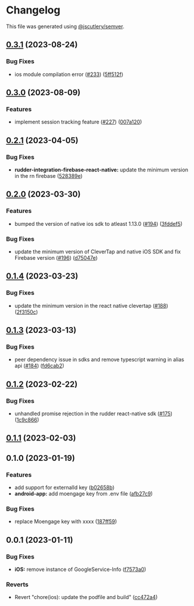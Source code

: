 # Changelog

This file was generated using [@jscutlery/semver](https://github.com/jscutlery/semver).

## [0.3.1](https://github.com/rudderlabs/rudder-sdk-react-native/compare/example-0.3.0...example-0.3.1) (2023-08-24)


### Bug Fixes

* ios module compilation error ([#233](https://github.com/rudderlabs/rudder-sdk-react-native/issues/233)) ([5ff512f](https://github.com/rudderlabs/rudder-sdk-react-native/commit/5ff512fff9c260936542f92571859b83367af3d6))

## [0.3.0](https://github.com/rudderlabs/rudder-sdk-react-native/compare/example-0.2.1...example-0.3.0) (2023-08-09)


### Features

* implement session tracking feature ([#227](https://github.com/rudderlabs/rudder-sdk-react-native/issues/227)) ([007a120](https://github.com/rudderlabs/rudder-sdk-react-native/commit/007a12036b7870cff6b8f732b7e60dae45d6a6e8))

## [0.2.1](https://github.com/rudderlabs/rudder-sdk-react-native/compare/example-0.2.0...example-0.2.1) (2023-04-05)


### Bug Fixes

* **rudder-integration-firebase-react-native:** update the minimum version in the rn firebase ([528389e](https://github.com/rudderlabs/rudder-sdk-react-native/commit/528389ed18c38f97eb34823dc89204573a9875a1))

## [0.2.0](https://github.com/rudderlabs/rudder-sdk-react-native/compare/example-0.1.4...example-0.2.0) (2023-03-30)


### Features

* bumped the version of native ios sdk to atleast 1.13.0 ([#194](https://github.com/rudderlabs/rudder-sdk-react-native/issues/194)) ([3fddef5](https://github.com/rudderlabs/rudder-sdk-react-native/commit/3fddef5d180ddd0774da7d3cd476090d0b3973a4))


### Bug Fixes

* update the minimum version of CleverTap and native iOS SDK and fix Firebase version ([#196](https://github.com/rudderlabs/rudder-sdk-react-native/issues/196)) ([d75047e](https://github.com/rudderlabs/rudder-sdk-react-native/commit/d75047e170ab7d74fea6b2f7a32bead23a15bace))

## [0.1.4](https://github.com/rudderlabs/rudder-sdk-react-native/compare/example-0.1.3...example-0.1.4) (2023-03-23)


### Bug Fixes

* update the minimum version in the react native clevertap ([#188](https://github.com/rudderlabs/rudder-sdk-react-native/issues/188)) ([2f3150c](https://github.com/rudderlabs/rudder-sdk-react-native/commit/2f3150cc6ec1f959f0b5b20769e80ab14d8bb0d7))

## [0.1.3](https://github.com/rudderlabs/rudder-sdk-react-native/compare/example-0.1.2...example-0.1.3) (2023-03-13)


### Bug Fixes

* peer dependency issue in sdks and remove typescript warning in alias api ([#184](https://github.com/rudderlabs/rudder-sdk-react-native/issues/184)) ([fd6cab2](https://github.com/rudderlabs/rudder-sdk-react-native/commit/fd6cab262d1cba21dfd7129caa1a53d614cb7783))

## [0.1.2](https://github.com/rudderlabs/rudder-sdk-react-native/compare/example-0.1.1...example-0.1.2) (2023-02-22)


### Bug Fixes

* unhandled promise rejection in the rudder react-native sdk ([#175](https://github.com/rudderlabs/rudder-sdk-react-native/issues/175)) ([1c9c866](https://github.com/rudderlabs/rudder-sdk-react-native/commit/1c9c866dfd59ef751075ccbcbece36efd891d50b))

## [0.1.1](https://github.com/rudderlabs/rudder-sdk-react-native/compare/example-0.1.0...example-0.1.1) (2023-02-03)

## 0.1.0 (2023-01-19)


### Features

* add support for externalId key ([b02658b](https://github.com/rudderlabs/rudder-sdk-react-native/commit/b02658be45bdff13a892e01a58dd1535b0443bd0))
* **android-app:** add moengage key from .env file ([afb27c9](https://github.com/rudderlabs/rudder-sdk-react-native/commit/afb27c9385f62247947323e64e415b87d503a0f8))


### Bug Fixes

* replace Moengage key with xxxx ([187ff59](https://github.com/rudderlabs/rudder-sdk-react-native/commit/187ff59e5a52a57b25d22bcce567b46fe2bc667f))

## 0.0.1 (2023-01-11)


### Bug Fixes

* **iOS:** remove instance of GoogleService-Info ([f7573a0](https://github.com/rudderlabs/rudder-sdk-react-native/commit/f7573a08d601cd56881d3e82f0358b73f5e68498))


### Reverts

* Revert "chore(ios): update the podfile and build" ([cc472a4](https://github.com/rudderlabs/rudder-sdk-react-native/commit/cc472a49b9691404f55f1e3f54e202e3b85d01e3))
